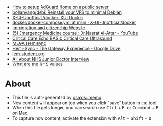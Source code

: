 - [How to setup AdGuard Home on a public server](https://adguard.com/en/blog/adguard-home-on-public-server.html)
- [bohanyang/debi: Reinstall your VPS to minimal Debian](https://github.com/bohanyang/debi)
- [X-UI-Unofficial/docker: XUI Docker](https://github.com/X-UI-Unofficial/docker)
- [docker/docker-compose.yml at main · X-UI-Unofficial/docker](https://github.com/X-UI-Unofficial/docker/blob/main/docker-compose.yml)
- [Immigration and citizenship Website](https://immi.homeaffairs.gov.au:443/visas/getting-a-visa/visa-listing/skilled-work-regional-provisional-491/application)
- [(5) Emergency Medicine course : Dr.Nasrat Al-Attar - YouTube](https://www.youtube.com/playlist?list=PL8hRTj-TN8_Lv4NC5oGxAWaJXs9i7EFZ3)
- [Critical Care Echo
BASIC Critical Care Ultrasound](https://www.youtube.com/playlist?list=PLFcbgXf4-MinC5rr6R1vOXQ_uW7ouXc3o)
- [MEGA Hemisync](https://mega.nz/folder/Iug2BJJQ#lvv4Gh8YxPLYLt_8kNqz2g)
- [Hemi-Sync - The Gateway Experience - Google Drive](https://drive.google.com/drive/folders/1vZJg5oJvfYVwWryJh05pfkZTV0cnd026)
- [iem-student.org](https://soundcloud.com/iem-student)
- [All About NHS Junior Doctor Interview](https://www.youtube.com/watch?v=sQzhqwFAM1w)
- [What are the NHS values](https://www.nhsprofessionals.nhs.uk/nhs-staffing-pool-hub/working-in-healthcare/what-are-the-nhs-values)

# About

- This file is auto-generated by [osmos::memo](https://github.com/osmoscraft/osmosmemo).
- New content will appear on top when you click "save" button in the tool.
- When this file gets longer, you can search use <kbd>Ctrl</kbd> + <kbd>F</kbd>, or <kbd>Command</kbd> + <kbd>F</kbd> on Mac.
- To capture now content, activate the extension with <kbd>Alt</kbd> + <kbd>Shift</kbd> + <kbd>D</kbd>
